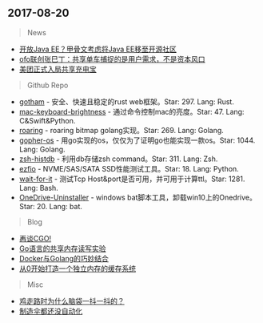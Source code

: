 ## 2017-08-20

> News
* [开放Java EE？甲骨文考虑将Java EE移至开源社区](https://news.cnblogs.com/n/576480/)
* [ofo联创张巳丁：共享单车捕捉的是用户需求，不是资本风口](https://news.cnblogs.com/n/576477/)
* [美团正式入局共享充电宝](http://bbs.chinaunix.net/forum.php?mod=viewthread&tid=4266490)

> Github Repo
* [gotham](https://github.com/gotham-rs/gotham) - 安全、快速且稳定的rust web框架。Star: 297. Lang: Rust.
* [mac-keyboard-brightness](https://github.com/pirate/mac-keyboard-brightness) - 通过命令控制mac的亮度。Star: 47. Lang: C&Swift&Python.
* [roaring](https://github.com/RoaringBitmap/roaring) - roaring bitmap golang实现。Star: 269. Lang: Golang.
* [gopher-os](https://github.com/achilleasa/gopher-os) - 用go实现的os，仅仅为了证明go也能实现一款os。Star: 1044. Lang: Golang.
* [zsh-histdb](https://github.com/larkery/zsh-histdb) - 利用db存储zsh command。Star: 311. Lang: Zsh.
* [ezfio](https://github.com/earlephilhower/ezfio) -  NVME/SAS/SATA SSD性能测试工具。Star: 18. Lang: Python.
* [wait-for-it](https://github.com/vishnubob/wait-for-it) - 测试Tcp Host&port是否可用，并可用于计算ttl。Star: 1281. Lang: Bash.
* [OneDrive-Uninstaller](https://github.com/TERRAOperative/OneDrive-Uninstaller) - windows bat脚本工具，卸载win10上的Onedrive。Star: 20. Lang: bat.

> Blog
* [再谈CGO!](http://www.jianshu.com/p/7a47c6f3456d) 
* [Go语言的共享内存读写实验](http://1234n.com/?post/jsh0zf) 
* [Docker与Golang的巧妙结合](https://mp.weixin.qq.com/s?src=3&timestamp=1503193076&ver=1&signature=HFuHqlus1V1tL85PydZomy5OrEw81PGBH68tU0-NnheQtrUX52olREFH3JG*OPTB8Io9-v6Yoe0a21UTjoXz2KrFyqeAa0pVApRY8ghKeiutzwPUm85MCeDnfVFzCJ8G0bwu-ATUqVeccOmSiofmHrXY*RLjqWVS19jri3B-QDU=) 
* [从0开始打造一个独立内存的缓存系统](https://mp.weixin.qq.com/s?src=3&timestamp=1503193164&ver=1&signature=4cN2zbsuTbHDkotZNk6LgGJ3gu7wYAv0j0wN7AM-rNeIeZVfbK*SEaQ*wnmetigFgOan1kmJOi1u9xB3f95zXVkdh9Dx*4vb*X4eZRrbCTFFS2na4QGbrhRL5AKHi1rsau*eQd1j1tOyCotQWNo-3TtRLra4vpyBtVEfdpt7L*Y=) 

> Misc
* [鸡走路时为什么脑袋一抖一抖的？](https://news.cnblogs.com/n/576483/) 
* [制造伞都还没自动化](https://news.cnblogs.com/n/576482/) 

